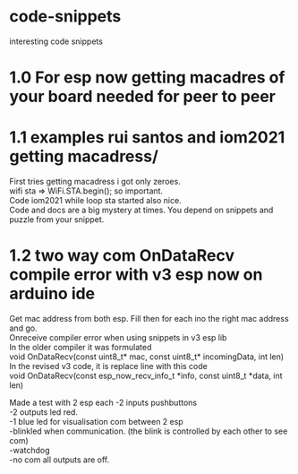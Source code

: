 # code-snippets
interesting code snippets 
# 1.0 For esp now getting macadres of your board needed for peer to peer <br>
# 1.1 examples rui santos and iom2021 getting macadress/
First tries getting macadress i got only zeroes. <br>
wifi sta => WiFi.STA.begin(); so important.<br>
Code iom2021 while loop sta started also nice.<br>
Code and docs are a big mystery at times. You depend on snippets and puzzle from your snippet.<br>
# 1.2 two way com OnDataRecv compile error with v3 esp now on arduino ide
Get mac address from both esp. Fill then for each ino the right mac address and go. <br>
Onreceive compiler error when using snippets in v3 esp lib <br>
In the older compiler it was formulated <br>
void OnDataRecv(const uint8_t* mac, const uint8_t* incomingData, int len) <br>
In the revised v3 code, it is replace line with this code <br>
void OnDataRecv(const esp_now_recv_info_t *info, const uint8_t *data, int len) <br>

Made a test with 2 esp each 
-2 inputs pushbuttons <br>
-2 outputs led red. <br>
-1 blue led for visualisation com between 2 esp <br>
    -blinkled when communication. (the blink is controlled by each other to see com) <br>
-watchdog <br>
-no com all outputs are off.


